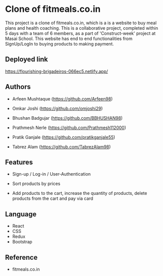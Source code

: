 
# Clone of fitmeals.co.in

This project is a clone of fitmeals.co.in, which is a is a website to buy meal plans and health coaching. This is a collaborative project, completed within 5 days with a team of 6 members, as a part of 'Construct-week' project at Masai School. This website has end to end functionalities from SignUp/LogIn to buying products to making payment.


## Deployed link

https://flourishing-brigadeiros-066ec5.netlify.app/

## Authors

* Arfeen Mushtaque (https://github.com/Arfeen98)

* Omkar Joshi (https://github.com/omjoshi29)

* Bhushan Badgujar (https://github.com/BBHUSHAN98)

* Prathmesh Nerle (https://github.com/Prathmesh112000)

* Pratik Ganjale (https://github.com/pratikganjale55)

* Tabrez Alam (https://github.com/TabrezAlam98)


## Features

* Sign-up / Log-in / User-Authentication 

* Sort products by prices

* Add products to the cart, increase the quantity of products, delete products from the cart and pay via card 


## Language

* React
* CSS
* Redux
* Bootstrap

<!-- ## Screenshots

![Screenshot (403)](https://user-images.githubusercontent.com/99397606/155881916-0d3bdd79-d313-4791-8035-ad37e00f0605.png)
![Screenshot (404)](https://user-images.githubusercontent.com/99397606/155881973-f5a33c86-d364-4e2c-8aea-d4816da1e9a0.png)
![Screenshot (405)](https://user-images.githubusercontent.com/99397606/155881929-17733164-61d2-456b-a485-5a778ccd31c0.png)
![Screenshot (406)](https://user-images.githubusercontent.com/99397606/155881934-97c564f3-9537-42c3-91c3-7138d2bf548d.png) -->


## Reference

* fitmeals.co.in
